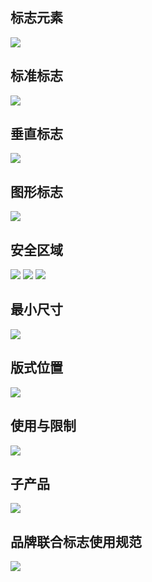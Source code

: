 ## 标志元素
![](1-10.jpg)
## 标准标志
![](1-11.jpg)
## 垂直标志
![](1-12.jpg)
## 图形标志
![](1-13.jpg)
## 安全区域
![](1-14.jpg)
![](1-15.jpg)
![](1-16.jpg)
## 最小尺寸
![](1-17.jpg)
## 版式位置
![](1-18.jpg)
## 使用与限制
![](1-19.jpg)
## 子产品
![](1-20.jpg)
## 品牌联合标志使用规范
![](1-21.jpg)